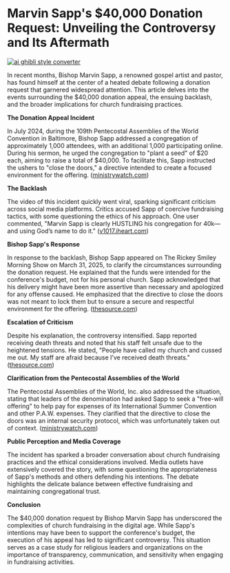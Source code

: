 # Marvin Sapp's $40,000 Donation Request: Unveiling the Controversy and Its Aftermath

[![ai ghibli style converter](https://i.imgur.com/dwt8Y5G.gif)](https://witbeam.net/slzx)

In recent months, Bishop Marvin Sapp, a renowned gospel artist and pastor, has found himself at the center of a heated debate following a donation request that garnered widespread attention. This article delves into the events surrounding the $40,000 donation appeal, the ensuing backlash, and the broader implications for church fundraising practices.

**The Donation Appeal Incident**

In July 2024, during the 109th Pentecostal Assemblies of the World Convention in Baltimore, Bishop Sapp addressed a congregation of approximately 1,000 attendees, with an additional 1,000 participating online. During his sermon, he urged the congregation to "plant a seed" of $20 each, aiming to raise a total of $40,000. To facilitate this, Sapp instructed the ushers to "close the doors," a directive intended to create a focused environment for the offering. ([ministrywatch.com](https://ministrywatch.com/gospel-star-marvin-sapp-responds-to-backlash-after-offering-clip-goes-viral/?utm_source=openai))

**The Backlash**

The video of this incident quickly went viral, sparking significant criticism across social media platforms. Critics accused Sapp of coercive fundraising tactics, with some questioning the ethics of his approach. One user commented, "Marvin Sapp is clearly HUSTLING his congregation for 40k— and using God’s name to do it." ([v1017.iheart.com](https://v1017.iheart.com/content/2025-03-27-marvin-sapp-slammed-for-closing-church-doors-to-hit-40000-offering/?utm_source=openai))

**Bishop Sapp's Response**

In response to the backlash, Bishop Sapp appeared on The Rickey Smiley Morning Show on March 31, 2025, to clarify the circumstances surrounding the donation request. He explained that the funds were intended for the conference's budget, not for his personal church. Sapp acknowledged that his delivery might have been more assertive than necessary and apologized for any offense caused. He emphasized that the directive to close the doors was not meant to lock them but to ensure a secure and respectful environment for the offering. ([thesource.com](https://thesource.com/2025/04/01/marvin-sapp-addresses-backlash-over-viral-donation-request-reveals-receiving-threats/?utm_source=openai))

**Escalation of Criticism**

Despite his explanation, the controversy intensified. Sapp reported receiving death threats and noted that his staff felt unsafe due to the heightened tensions. He stated, "People have called my church and cussed me out. My staff are afraid because I’ve received death threats." ([thesource.com](https://thesource.com/2025/04/01/marvin-sapp-addresses-backlash-over-viral-donation-request-reveals-receiving-threats/?utm_source=openai))

**Clarification from the Pentecostal Assemblies of the World**

The Pentecostal Assemblies of the World, Inc. also addressed the situation, stating that leaders of the denomination had asked Sapp to seek a "free-will offering" to help pay for expenses of its International Summer Convention and other P.A.W. expenses. They clarified that the directive to close the doors was an internal security protocol, which was unfortunately taken out of context. ([ministrywatch.com](https://ministrywatch.com/gospel-star-marvin-sapp-responds-to-backlash-after-offering-clip-goes-viral/?utm_source=openai))

**Public Perception and Media Coverage**

The incident has sparked a broader conversation about church fundraising practices and the ethical considerations involved. Media outlets have extensively covered the story, with some questioning the appropriateness of Sapp's methods and others defending his intentions. The debate highlights the delicate balance between effective fundraising and maintaining congregational trust.

**Conclusion**

The $40,000 donation request by Bishop Marvin Sapp has underscored the complexities of church fundraising in the digital age. While Sapp's intentions may have been to support the conference's budget, the execution of his appeal has led to significant controversy. This situation serves as a case study for religious leaders and organizations on the importance of transparency, communication, and sensitivity when engaging in fundraising activities.